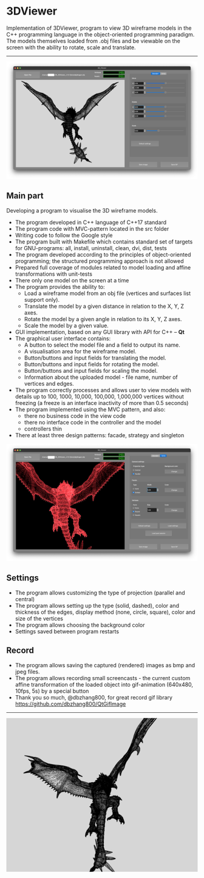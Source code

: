 # 3DViewer

Implementation of 3DViewer, program to view 3D wireframe models in the C++ programming language in the object-oriented programming paradigm. The models themselves loaded from .obj files and be viewable on the screen with the ability to rotate, scale and translate.
___
![1](img/1.png)

## Main part

Developing a program to visualise the 3D wireframe models.

- The program developed in C++ language of C++17 standard
- The program code with MVC-pattern located in the src folder
- Writing code to follow the Google style
- The program built with Makefile which contains standard set of targets for GNU-programs: all, install, uninstall, clean, dvi, dist, tests
- The program developed according to the principles of object-oriented programming; the structured programming approach is not allowed
- Prepared full coverage of modules related to model loading and affine transformations with unit-tests
- There only one model on the screen at a time
- The program provides the ability to:
    - Load a wireframe model from an obj file (vertices and surfaces list support only).
    - Translate the model by a given distance in relation to the X, Y, Z axes.
    - Rotate the model by a given angle in relation to its X, Y, Z axes.
    - Scale the model by a given value.
- GUI implementation, based on any GUI library with API for C++ – **Qt**
- The graphical user interface contains:
    - A button to select the model file and a field to output its name.
    - A visualisation area for the wireframe model.
    - Button/buttons and input fields for translating the model.
    - Button/buttons and input fields for rotating the model.
    - Button/buttons and input fields for scaling the model.
    - Information about the uploaded model - file name, number of vertices and edges.
- The program correctly processes and allows user to view models with details up to 100, 1000, 10,000, 100,000, 1,000,000  vertices without freezing (a freeze is an interface inactivity of more than 0.5 seconds)
- The program implemented using the MVC pattern, and also:
    - there no business code in the view code
    - there no interface code in the controller and the model
    - controllers thin
- There at least three design patterns: facade, strategy and singleton

![2](img/2.png)

## Settings

- The program allows customizing the type of projection (parallel and central)
- The program allows setting up the type (solid, dashed), color and thickness of the edges, display method (none, circle, square), color and size of the vertices
- The program allows choosing the background color
- Settings saved between program restarts

## Record

- The program allows saving the captured (rendered) images as bmp and jpeg files.
- The program allows recording small screencasts - the current custom affine transformation of the loaded object into gif-animation (640x480, 10fps, 5s) by a special button
- Thank you so much, @dbzhang800, for great record gif library https://github.com/dbzhang800/QtGifImage
 

 ___
 
![3](img/3.GIF)
